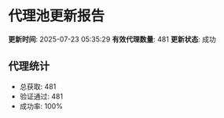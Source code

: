 # 代理池更新报告

**更新时间**: 2025-07-23 05:35:29
**有效代理数量**: 481
**更新状态**:  成功

## 代理统计
- 总获取: 481
- 验证通过: 481
- 成功率: 100%
